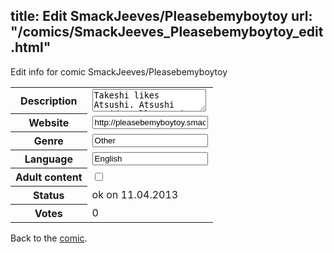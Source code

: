 title: Edit SmackJeeves/Pleasebemyboytoy
url: "/comics/SmackJeeves_Pleasebemyboytoy_edit.html"
---
Edit info for comic SmackJeeves/Pleasebemyboytoy

<form name="comic" action="http://gaepostmail.appengine.com/comic" name="post">
<table class="comicinfo">
<tr>
<th>Description</th><td><textarea name="description">Takeshi likes Atsushi. Atsushi accidentally promises the creepy biology teacher a date with Takeshi... Right to left, please &lt;3---</textarea></td>
</tr>
<tr>
<th>Website</th><td><input type="text" name="url" value="http://pleasebemyboytoy.smackjeeves.com/comics/"/></td>
</tr>
<tr>
<th>Genre</th><td><input type="text" name="genre" value="Other"/></td>
</tr>
<tr>
<th>Language</th><td><input type="text" name="language" value="English"/></td>
</tr>
<tr>
<th>Adult content</th><td><input type="checkbox" name="adult" value="adult" /></td>
</tr>
<tr>
<th>Status</th><td>ok on 11.04.2013</td>
</tr>
<tr>
<th>Votes</th><td>0</div></td>
</tr>
</table>
</form>

Back to the [comic](/comics/SmackJeeves_Pleasebemyboytoy.html).
